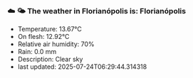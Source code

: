 ### ☁️ 🌤️  The weather in Florianópolis is: Florianópolis

- Temperature: 13.67°C
- On flesh: 12.92°C
- Relative air humidity: 70%
- Rain: 0.0 mm
- Description: Clear sky
- last updated: 2025-07-24T06:29:44.314318
